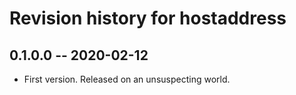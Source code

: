 # Revision history for hostaddress

## 0.1.0.0 -- 2020-02-12

* First version. Released on an unsuspecting world.
